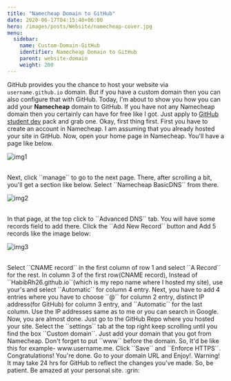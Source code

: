 ```yaml
---
title: "Namecheap Domain to GitHub"
date: 2020-06-17T04:15:40+06:00
hero: /images/posts/Website/namecheap-cover.jpg
menu:
  sidebar:
    name: Custom-Domain-GitHub
    identifier: Namecheap Domain to GitHub
    parent: website-domain
    weight: 200
---
```


GitHub provides you the chance to host your website via ``username.github.io`` domain. But if you have a custom domain then you can also configure that with GitHub. Today, I'm about to show you how you can add your **Namecheap** domain to GitHub. If you have not any Namecheap domain then you certainly can have for free like I got. Just apply to [GitHub student dev](https://education.github.com/pack) pack and grab one. Okay, first thing first. First you have to create an account in Namecheap. I am assuming that you already hosted your site in GitHub. Now, open your home page in Namecheap. You'll have a page like below. 
</br>

![img1](/images/posts/Website/img1.png)

</br>
Next, click ``manage`` to go to the next page. There, after scrolling a bit, you'll get a section like below. Select ``Namecheap BasicDNS`` from there.
</br>

![img2](/images/posts/Website/img2.png)

</br>
In that page, at the top click to ``Advanced DNS`` tab. You will have some records field to add there. Click the ``Add New Record`` button and Add 5 records like the image below:
</br>

![img3](/images/posts/Website/img3.png)

</br>
Select ``CNAME record`` in the first column of row 1 and select ``A Record`` for the rest. In column 3 of the first row(CNAME record), Instead of ``HabibRh26.github.io``(which is my repo name where I hosted my site), use your's and select ``Automatic`` for column 4 entry. Next, you have to add 4 entries where you have to choose ``@`` for column 2 entry, distinct IP address(for GitHub) for column 3 entry, and ``Automatic`` for the last column. Use the IP addresses same as to me or you can search in Google. Now, you are almost done. Just go to the GitHub Repo where you hosted your site. Select the ``settings`` tab at the top right keep scrolling until you find the box ``Custom domain``. Just add your domain that you got from Namecheap. Don't forget to put ``www`` before the domain. So, It'd be like this for example- www.username.me. Click ``Save`` and ``Enforce HTTPS``. Congratulations! You're done. Go to your domain URL and Enjoy!. Warning! It may take 24 hrs for GitHub to reflect the changes you've made. So, be patient. Be amazed at your personal site. :grin:




